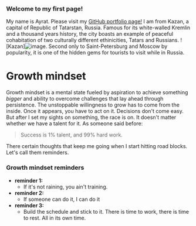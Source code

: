 ### Welcome to my first page!
My name is Ayrat. Please visit my [GitHub portfolio page!](https://github.com/ag961)
I am from Kazan, a capital of Republic of Tatarstan, Russia. Famous for its white-walled Kremlin and a thousand years history, the city boasts an example of peaceful cohabitation of two culturally different ethinicities, Tatars and Russians. ![Kazan]![image](https://user-images.githubusercontent.com/81946031/114297021-2cdc3180-9a63-11eb-99e6-25aa3be144bb.png). Second only to Saint-Petersburg and Moscow by popularity, it is one of the hidden gems for tourists to visit while in Russia.

# Growth mindset
Growth mindset is a mental state fueled by aspiration to achieve something *bigger* and ability to overcome challenges that lay ahead through persistence. The unstoppable willingness to grow has to come from the inside. Once it appears, you have to act on it. Decisions don't come easy. But after I set my sights on something, the race is on. It doesn't matter whether we have a talent for it. 
As someone said before:
> Success is 1% talent, and 99% hard work.

There certain thoughts that keep me going when I start hitting road blocks. Let's call them reminders.
### Growth mindset reminders
- **reminder 1:** 
  - If it's not raining, you ain't training.
- **reminder 2:**
  - If someone can do it, I can do it
- **reminder 3:**
  - Build the schedule and stick to it. There is time to work, there is time to rest. All in its own time.
